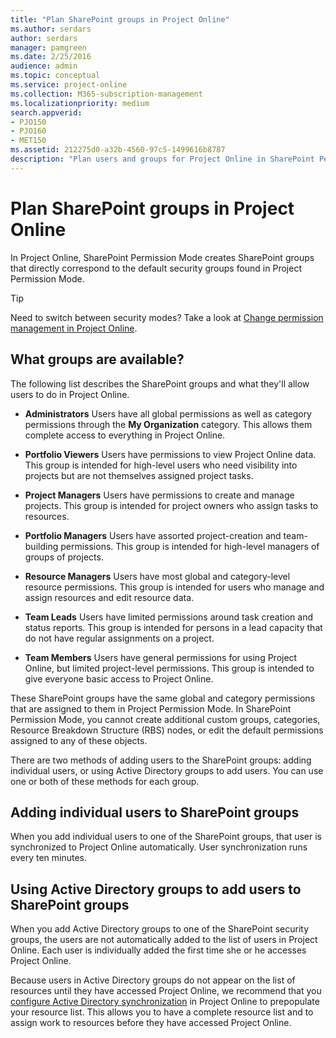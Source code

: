 ```yaml
---
title: "Plan SharePoint groups in Project Online"
ms.author: serdars
author: serdars
manager: pamgreen
ms.date: 2/25/2016
audience: admin
ms.topic: conceptual
ms.service: project-online
ms.collection: M365-subscription-management
ms.localizationpriority: medium
search.appverid:
- PJO150
- PJO160
- MET150
ms.assetid: 212275d0-a32b-4560-97c5-1499616b8787
description: "Plan users and groups for Project Online in SharePoint Permission Mode."
---
```


# Plan SharePoint groups in Project Online

  
In Project Online, SharePoint Permission Mode creates SharePoint groups that directly correspond to the default security groups found in Project Permission Mode.
  
> [!TIP]
>  Need to switch between security modes? Take a look at [Change permission management in Project Online](change-permission-management-in-project-online.md). 
  
## What groups are available?
<a name="__top"> </a>

The following list describes the SharePoint groups and what they'll allow users to do in Project Online.
  
- **Administrators** Users have all global permissions as well as category permissions through the **My Organization** category. This allows them complete access to everything in Project Online. 
    
- **Portfolio Viewers** Users have permissions to view Project Online data. This group is intended for high-level users who need visibility into projects but are not themselves assigned project tasks. 
    
- **Project Managers** Users have permissions to create and manage projects. This group is intended for project owners who assign tasks to resources. 
    
- **Portfolio Managers** Users have assorted project-creation and team-building permissions. This group is intended for high-level managers of groups of projects. 
    
- **Resource Managers** Users have most global and category-level resource permissions. This group is intended for users who manage and assign resources and edit resource data. 
    
- **Team Leads** Users have limited permissions around task creation and status reports. This group is intended for persons in a lead capacity that do not have regular assignments on a project. 
    
- **Team Members** Users have general permissions for using Project Online, but limited project-level permissions. This group is intended to give everyone basic access to Project Online. 
    
These SharePoint groups have the same global and category permissions that are assigned to them in Project Permission Mode. In SharePoint Permission Mode, you cannot create additional custom groups, categories, Resource Breakdown Structure (RBS) nodes, or edit the default permissions assigned to any of these objects.
  
There are two methods of adding users to the SharePoint groups: adding individual users, or using Active Directory groups to add users. You can use one or both of these methods for each group.
  
## Adding individual users to SharePoint groups
<a name="__top"> </a>

When you add individual users to one of the SharePoint groups, that user is synchronized to Project Online automatically. User synchronization runs every ten minutes.
  
## Using Active Directory groups to add users to SharePoint groups
<a name="__top"> </a>

When you add Active Directory groups to one of the SharePoint security groups, the users are not automatically added to the list of users in Project Online. Each user is individually added the first time she or he accesses Project Online. 
  
Because users in Active Directory groups do not appear on the list of resources until they have accessed Project Online, we recommend that you [configure Active Directory synchronization](configure-the-resource-center.md) in Project Online to prepopulate your resource list. This allows you to have a complete resource list and to assign work to resources before they have accessed Project Online. 
  

